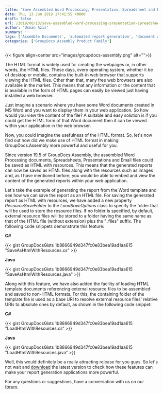 ```yaml
---
title: 'Save Assembled Word Processing, Presentation, Spreadsheet and Email Documents as HTML File with Resources'
date: Thu, 13 Jun 2019 17:41:55 +0000
draft: false
url: /2019/06/13/save-assembled-word-processing-presentation-spreadsheet-and-email-documents-as-html-file-with-resources/
author: 'Usman Aziz'
summary: ''
tags: ['Assemble Documents', 'automated report generation', 'document automation', 'Dynamic Report Generation', 'HTML reporting', 'report generation', 'Report Generation API for .NET', 'Report Generation API for Java']
categories: ['GroupDocs.Assembly Product Family']
---
```




{{< figure align=center src="images/groupdocs-assembly.png" alt="">}}


The HTML format is widely used for creating the webpages or, in other words, the HTML files. These days, every operating system, whether it be of desktop or mobile, contains the built-in web browser that supports viewing the HTML files. Other than that, many free web browsers are also available in the market. This means that any information or the content that is available in the form of HTML pages can easily be viewed just having installed a web browser.

Just imagine a scenario where you have some Word documents created in MS Word and you want to display them in your web application. So how would you view the content of the file? A suitable and easy solution is if you could get the HTML form of that Word document then it can be viewed within your application in the web browser.

Now, you could imagine the usefulness of the HTML format. So, let's now find out how did we make use of HTML format in making GroupDocs.Assembly more powerful and useful for you.

Since version 19.5 of GroupDocs.Assembly, the assembled Word Processing documents, Spreadsheets, Presentations and Email files could be saved as HTML with resources. This means that the generated reports can now be saved as HTML files along with the resources such as images and, as I have mentioned before, you would be able to embed and view the content of the generated reports within your web application.  

Let's take the example of generating the report from the Word template and see how we can save the report as an HTML file. For saving the generated report as HTML with resources, we have added a new property _ResourceSaveFolder_ to the _LoadSaveOptions_ class to specify the folder that will be used to store the resource files. If no folder is specified, by default, external resource files will be stored to a folder having the same name as that of the HTML file (without extension) plus the "\_files" suffix. The following code snippets demonstrate this feature:  

**C#**

{{< gist GroupDocsGists 1b8866949d347fc0e83bea19ad1aa615 "SaveAsHtmlWithResources.cs" >}}  

**Java**

{{< gist GroupDocsGists 1b8866949d347fc0e83bea19ad1aa615 "SaveAsHtmlWithResources.java" >}}  

Along with this feature, we have also added the facility of loading HTML template documents referencing external resource files to be assembled and saved to non-HTML formats. For this, the containing folder of the template file is used as a base URI to resolve external resource files' relative URIs to absolute ones by default, as shown in the following code snippet:  

**C#**

{{< gist GroupDocsGists 1b8866949d347fc0e83bea19ad1aa615 "LoadHtmlWithResources.cs" >}}  

**Java**

{{< gist GroupDocsGists 1b8866949d347fc0e83bea19ad1aa615 "LoadHtmlWithResources.java" >}}  

Well, this would definitely be a really attracting release for you guys. So let's not wait and [download](https://downloads.groupdocs.com/assembly) the latest version to check how these features can make your report generation applications more powerful.  

For any questions or suggestions, have a conversation with us on our [forum](https://forum.groupdocs.com/).




